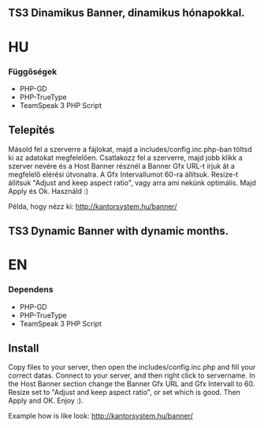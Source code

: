 ## TS3 Dinamikus Banner, dinamikus hónapokkal.

# HU<br>
### Függőségek
  <ul>
		<li>PHP-GD</li>
		<li>PHP-TrueType</li>
		<li>TeamSpeak 3 PHP Script</li>
	</ul>

<h2>Telepítés</h2>

Másold fel a szerverre a fájlokat, majd a includes/config.inc.php-ban töltsd ki az adatokat megfelelően.
Csatlakozz fel a szerverre, majd jobb klikk a szerver nevére és a Host Banner résznél a Banner Gfx URL-t írjuk át a megfelelő elérési útvonalra. 
A Gfx Intervallumot 60-ra állítsuk. Resize-t állítsuk "Adjust and keep aspect ratio", vagy arra ami nekünk optimális. Majd Apply és Ok.
Használd :)

Példa, hogy nézz ki: http://kantorsystem.hu/banner/

## TS3 Dynamic Banner with dynamic months.

# EN
### Dependens
  <ul>
		<li>PHP-GD</li>
		<li>PHP-TrueType</li>
		<li>TeamSpeak 3 PHP Script</li>
	</ul>
	
<h2>Install</h2>

Copy files to your server, then open the includes/config.inc.php and fill your correct datas.
Connect to your server, and then right click to servername. In the Host Banner section change the Banner Gfx URL and Gfx Intervall to 60.
Resize set to "Adjust and keep aspect ratio", or set which is good. Then Apply and OK.
Enjoy :).

Example how is like look: http://kantorsystem.hu/banner/
